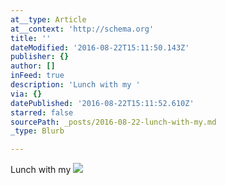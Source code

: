 ```yaml
---
at__type: Article
at__context: 'http://schema.org'
title: ''
dateModified: '2016-08-22T15:11:50.143Z'
publisher: {}
author: []
inFeed: true
description: 'Lunch with my '
via: {}
datePublished: '2016-08-22T15:11:52.610Z'
starred: false
sourcePath: _posts/2016-08-22-lunch-with-my.md
_type: Blurb

---
```

Lunch with my ![](https://the-grid-user-content.s3-us-west-2.amazonaws.com/ace4496d-e542-4f71-81a8-2277824394c7.jpg)